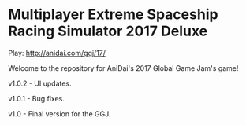 # Multiplayer Extreme Spaceship Racing Simulator 2017 Deluxe

Play: http://anidai.com/ggj/17/

Welcome to the repository for AniDai's 2017 Global Game Jam's game!

v1.0.2 - UI updates.

v1.0.1 - Bug fixes.

v1.0 - Final version for the GGJ.